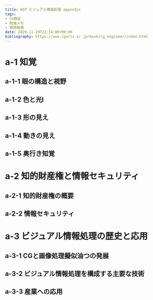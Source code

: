 ```yaml
---
title: WIP ビジュアル情報処理 appendix
tags:
- CG検定
- 勉強メモ
- 資格勉強
date: 2020-11-28T22:14:00+09:00
bibliography: https://www.cgarts.or.jp/book/cg_engineer/index.html
---
```



# a-1 知覚 #

## a-1-1 眼の構造と視野 ##

## a-1-2 色と光l ##

## a-1-3 形の見え ##

## a-1-4 動きの見え ##

## a-1-5 奥行き知覚 ##




# a-2 知的財産権と情報セキュリティ #

## a-2-1 知的財産権の概要 ##

## a-2-2 情報セキュリティ ##



# a-3 ビジュアル情報処理の歴史と応用 #

## a-3-1 CGと画像処理擬似油つの発展 ##

## a-3-2 ビジュアル情報処理を構成する主要な技術 ##

## a-3-3 産業への応用 ##




